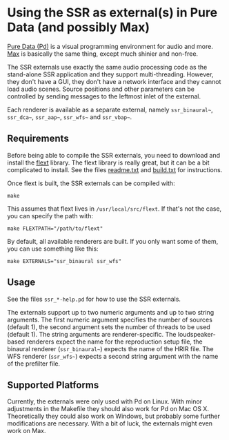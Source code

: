Using the SSR as external(s) in Pure Data (and possibly Max)
============================================================

[Pure Data (Pd)][Pd] is a visual programming environment for audio and more.
[Max][] is basically the same thing, except much shinier and non-free.

[Pd]: http://puredata.info/
[Max]: http://cycling74.com/products/max/

The SSR externals use exactly the same audio processing code as the stand-alone
SSR application and they support multi-threading.
However, they don't have a GUI, they don't have a network interface and they
cannot load audio scenes.
Source positions and other parameters can be controlled by sending messages to
the leftmost inlet of the external.

Each renderer is available as a separate external, namely
`ssr_binaural~`, `ssr_dca~`, `ssr_aap~`, `ssr_wfs~` and `ssr_vbap~`.

Requirements
------------

Before being able to compile the SSR externals, you need to download and install
the [flext][] library.
The flext library is really great, but it can be a bit complicated to install.
See the files [readme.txt][] and [build.txt][] for instructions.

[flext]: http://grrrr.org/research/software/flext/
[readme.txt]: https://svn.grrrr.org/ext/trunk/flext/readme.txt
[build.txt]: https://svn.grrrr.org/ext/trunk/flext/build.txt

Once flext is built, the SSR externals can be compiled with:

    make

This assumes that flext lives in `/usr/local/src/flext`. If that's not the case,
you can specify the path with:

    make FLEXTPATH="/path/to/flext"

By default, all available renderers are built. If you only want some of them,
you can use something like this:

    make EXTERNALS="ssr_binaural ssr_wfs"

Usage
-----

See the files `ssr_*-help.pd` for how to use the SSR externals.

The externals support up to two numeric arguments and up to two string
arguments.
The first numeric argument specifies the number of sources (default 1), the
second argument sets the number of threads to be used (default 1).
The string arguments are renderer-specific. The loudspeaker-based renderers
expect the name for the reproduction setup file, the binaural renderer
(`ssr_binaural~`) expects the name of the HRIR file.
The WFS renderer (`ssr_wfs~`) expects a second string argument with the name of
the prefilter file.

Supported Platforms
-------------------

Currently, the externals were only used with Pd on Linux.
With minor adjustments in the Makefile they should also work for Pd on Mac OS X.
Theoretically they could also work on Windows, but probably some further
modifications are necessary.
With a bit of luck, the externals might even work on Max.

<!--
vim:textwidth=80
-->
